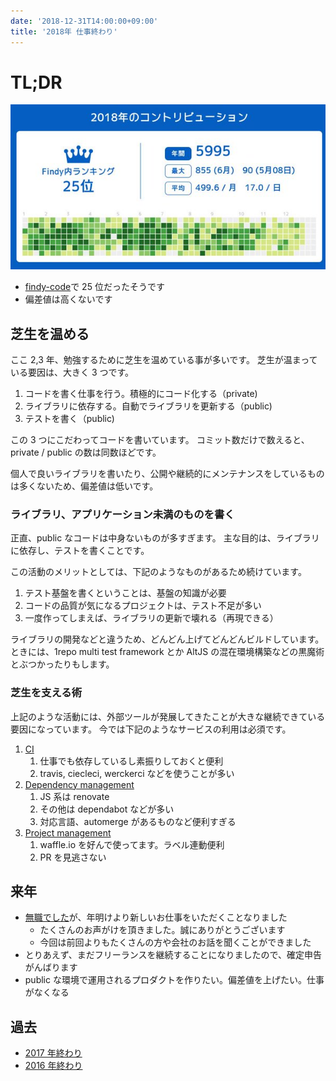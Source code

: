 ```yaml
---
date: '2018-12-31T14:00:00+09:00'
title: '2018年 仕事終わり'
---
```


# TL;DR

[![image](./_rjyhayX.jpg)](https://twitter.com/9renpoto/status/1075281116548849664)

- [findy-code](https://findy-code.io/)で 25 位だったそうです
- 偏差値は高くないです

## 芝生を温める

ここ 2,3 年、勉強するために芝生を温めている事が多いです。
芝生が温まっている要因は、大きく 3 つです。

1. コードを書く仕事を行う。積極的にコード化する（private)
1. ライブラリに依存する。自動でライブラリを更新する（public)
1. テストを書く（public)

この 3 つにこだわってコードを書いています。 コミット数だけで数えると、private /
public の数は同数ほどです。

個人で良いライブラリを書いたり、公開や継続的にメンテナンスをしているものは多くないため、偏差値は低いです。

### ライブラリ、アプリケーション未満のものを書く

正直、public なコードは中身ないものが多すぎます。
主な目的は、ライブラリに依存し、テストを書くことです。

この活動のメリットとしては、下記のようなものがあるため続けています。

1. テスト基盤を書くということは、基盤の知識が必要
1. コードの品質が気になるプロジェクトは、テスト不足が多い
1. 一度作ってしまえば、ライブラリの更新で壊れる（再現できる）

ライブラリの開発などと違うため、どんどん上げてどんどんビルドしています。
ときには、1repo multi test framework とか AltJS
の混在環境構築などの黒魔術とぶつかったりもします。

### 芝生を支える術

上記のような活動には、外部ツールが発展してきたことが大きな継続できている要因になっています。
今では下記のようなサービスの利用は必須です。

1. [CI](https://github.com/marketplace/category/continuous-integration)
   1. 仕事でも依存しているし素振りしておくと便利
   1. travis, ciecleci, werckerci などを使うことが多い
1. [Dependency management](https://github.com/marketplace/category/dependency-management)
   1. JS 系は renovate
   1. その他は dependabot などが多い
   1. 対応言語、automerge があるものなど便利すぎる
1. [Project management](https://github.com/marketplace/category/project-management)
   1. waffle.io を好んで使ってます。ラベル連動便利
   1. PR を見逃さない

## 来年

- [無職でした](https://9renpoto.dev/2018/10/31/goodbye/)が、年明けより新しいお仕事をいただくことなりました
  - たくさんのお声がけを頂きました。誠にありがとうございます
  - 今回は前回よりもたくさんの方や会社のお話を聞くことができました
- とりあえず、まだフリーランスを継続することになりましたので、確定申告がんばります
- public
  な環境で運用されるプロダクトを作りたい。偏差値を上げたい。仕事がなくなる

## 過去

- [2017 年終わり](https://9renpoto.dev/2017/12/31/2017-end/)
- [2016 年終わり](https://9renpoto.dev/2017/01/01/2016/)
